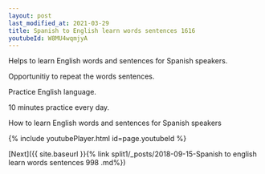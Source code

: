 ```yaml
---
layout: post
last_modified_at: 2021-03-29
title: Spanish to English learn words sentences 1616 
youtubeId: W8MU4wqmjyA
---
```

 
 
Helps to learn English words and sentences for Spanish speakers.

Opportunitiy to repeat the words sentences. 

Practice English language. 
 
10 minutes practice every day. 
 
How to learn English words and sentences for Spanish speakers 
 
{% include youtubePlayer.html id=page.youtubeId %}
 
 
[Next]({{ site.baseurl }}{% link  split1/_posts/2018-09-15-Spanish to english learn words sentences 998 .md%})
 

